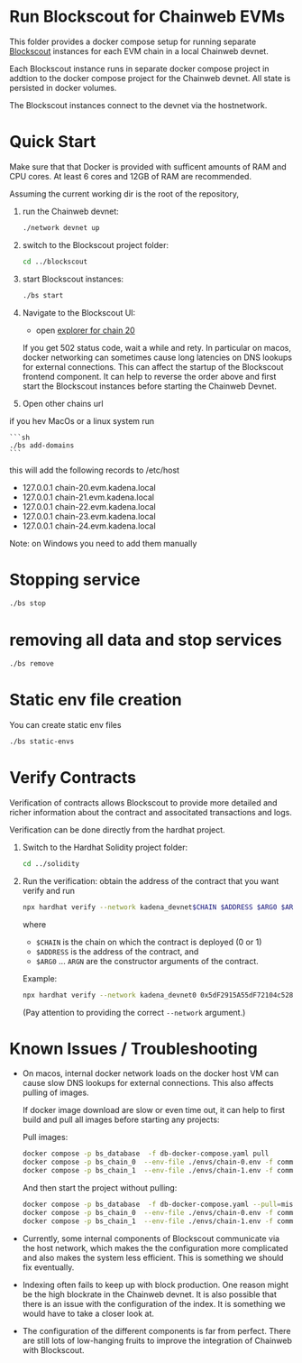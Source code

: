 # Run Blockscout for Chainweb EVMs

This folder provides a docker compose setup for running separate
[Blockscout](blockscout.com) instances for each EVM chain in a local Chainweb
devnet.

Each Blockscout instance runs in separate docker compose project in addtion to
the docker compose project for the Chainweb devnet. All state is persisted in
docker volumes.

The Blockscout instances connect to the devnet via the hostnetwork.

# Quick Start

Make sure that that Docker is provided with sufficent amounts of RAM and CPU
cores. At least 6 cores and 12GB of RAM are recommended.

Assuming the current working dir is the root of the repository,

1.  run the Chainweb devnet:

    ```sh
    ./network devnet up
    ```

2.  switch to the Blockscout project folder:

    ```sh
    cd ../blockscout
    ```

3.  start Blockscout instances:

    ```sh
    ./bs start
    ```

5.  Navigate to the Blockscout UI:

    *   open [explorer for chain 20](http://localhost:8000)

    If you get 502 status code, wait a while and rety. In particular on macos,
    docker networking can sometimes cause long latencies on DNS lookups for
    external connections. This can affect the startup of the Blockscout frontend
    component. It can help to reverse the order above and first start the
    Blockscout instances before starting the Chainweb Devnet.

6. Open other chains url

if you hev MacOs or a linux system run

    ```sh
    ./bs add-domains
    ```

   this will add the following records to /etc/host 

   - 127.0.0.1       chain-20.evm.kadena.local
   - 127.0.0.1       chain-21.evm.kadena.local
   - 127.0.0.1       chain-22.evm.kadena.local
   - 127.0.0.1       chain-23.evm.kadena.local
   - 127.0.0.1       chain-24.evm.kadena.local

   Note: on Windows you need to add them manually

# Stopping service

```sh
./bs stop
```

# removing all data and stop services

```sh
./bs remove
```

# Static env file creation

You can create static env files 

```sh
./bs static-envs
```

# Verify Contracts

Verification of contracts allows Blockscout to provide more detailed and richer
information about the contract and associtated transactions and logs.

Verification can be done directly from the hardhat project.

1.  Switch to the Hardhat Solidity project folder:

    ```sh
    cd ../solidity
    ```

2.  Run the verification: obtain the address of the contract that you want
    verify and run

    ```sh
    npx hardhat verify --network kadena_devnet$CHAIN $ADDRESS $ARG0 $ARG1 ...
    ```

    where
    *   `$CHAIN` is the chain on which the contract is deployed (0 or 1)
    *   `$ADDRESS` is the address of the contract, and
    *   `$ARG0` ... `ARGN` are the constructor arguments of the contract.


    Example:

    ```sh
    npx hardhat verify --network kadena_devnet0 0x5dF2915A55dF72104c5286aFBf231a2803440aCC 100000
    ```

    (Pay attention to providing the correct `--network` argument.)

# Known Issues / Troubleshooting

*   On macos, internal docker network loads on the docker host VM can cause slow
    DNS lookups for external connections. This also affects pulling of images.

    If docker image download are slow or even time out, it can help to first
    build and pull all images before starting any projects:

    Pull images:

    ```sh
    docker compose -p bs_database  -f db-docker-compose.yaml pull
    docker compose -p bs_chain_0  --env-file ./envs/chain-0.env -f common-docker-compose.yaml pull
    docker compose -p bs_chain_1  --env-file ./envs/chain-1.env -f common-docker-compose.yaml pull
    ```

    And then start the project without pulling:

    ```sh
    docker compose -p bs_database  -f db-docker-compose.yaml --pull=missing
    docker compose -p bs_chain_0  --env-file ./envs/chain-0.env -f common-docker-compose.yaml --pull=missing
    docker compose -p bs_chain_1  --env-file ./envs/chain-1.env -f common-docker-compose.yaml --pull=missing
    ```

*   Currently, some internal components of Blockscout communicate via the
    host network, which makes the the configuration more complicated and also
    makes the system less efficient. This is something we should fix eventually.

*   Indexing often fails to keep up with block production. One reason might be
    the high blockrate in the Chainweb devnet. It is also possible that there is
    an issue with the configuration of the index. It is something we would have
    to take a closer look at.

*   The configuration of the different components is far from perfect. There are
    still lots of low-hanging fruits to improve the integration of Chainweb with
    Blockscout.
